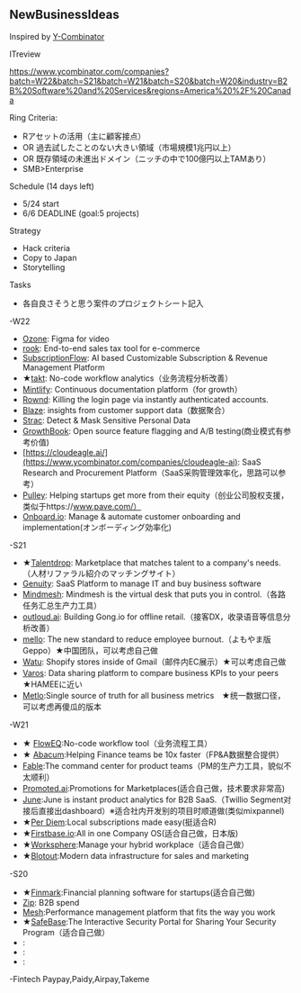 ## NewBusinessIdeas

Inspired by [Y-Combinator](https://www.ycombinator.com/companies)

ITreview

https://www.ycombinator.com/companies?batch=W22&batch=S21&batch=W21&batch=S20&batch=W20&industry=B2B%20Software%20and%20Services&regions=America%20%2F%20Canada

Ring Criteria:
  - Rアセットの活用（主に顧客接点）
  - OR 過去試したことのない大きい領域（市場規模1兆円以上）
  - OR 既存領域の未進出ドメイン（ニッチの中で100億円以上TAMあり）
  - SMB>Enterprise

Schedule (14 days left)
  - 5/24 start
  - 6/6 DEADLINE (goal:5 projects)

Strategy
  - Hack criteria
  - Copy to Japan
  - Storytelling

Tasks
  - 各自良さそうと思う案件のプロジェクトシート記入

-W22
  - [Ozone](https://www.ycombinator.com/companies/ozone): Figma for video
  - [rook](https://www.ycombinator.com/companies/rook): End-to-end sales tax tool for e-commerce
  - [SubscriptionFlow](https://www.ycombinator.com/companies/subscriptionflow): AI based Customizable Subscription & Revenue Management Platform
  - ★[takt](https://www.ycombinator.com/companies/takt): No-code workflow analytics（业务流程分析改善）
  - [Mintlify](https://www.ycombinator.com/companies/mintlify): Continuous documentation platform（for growth）
  - [Rownd](https://www.ycombinator.com/companies/rownd): Killing the login page via instantly authenticated accounts.
  - [Blaze](https://www.ycombinator.com/companies/blaze): insights from customer support data（数据聚合）
  - [Strac](https://www.ycombinator.com/companies/strac): Detect & Mask Sensitive Personal Data
  - [GrowthBook](https://www.ycombinator.com/companies/growthbook): Open source feature flagging and A/B testing(商业模式有参考价值)
  - [https://cloudeagle.ai/](https://www.ycombinator.com/companies/cloudeagle-ai): SaaS Research and Procurement Platform（SaaS采购管理效率化，思路可以参考）
  - [Pulley](https://www.ycombinator.com/companies/pulley): Helping startups get more from their equity（创业公司股权支援，类似于https://www.pave.com/）
  - [Onboard.io](https://www.ycombinator.com/companies/onboard-io): Manage & automate customer onboarding and implementation(オンボーディング効率化)

-S21
  - ★[Talentdrop](https://www.ycombinator.com/companies/talentdrop): Marketplace that matches talent to a company's needs.（人材リファラル紹介のマッチングサイト）
  - [Genuity](https://www.ycombinator.com/companies/genuity): SaaS Platform to manage IT and buy business software
  - [Mindmesh](https://www.ycombinator.com/companies/mindmesh): Mindmesh is the virtual desk that puts you in control.（各路任务汇总生产力工具）
  - [outloud.ai](https://www.ycombinator.com/companies/outloud-ai): Building Gong.io for offline retail.（接客DX，收录语音等信息分析改善）
  - [mello](https://www.ycombinator.com/companies/mello): The new standard to reduce employee burnout.（よもやま版Geppo）★中国团队，可以考虑自己做
  - [Watu](https://www.ycombinator.com/companies/watu): Shopify stores inside of Gmail（邮件内EC展示）★可以考虑自己做
  - [Varos](https://www.ycombinator.com/companies/varos): Data sharing platform to compare business KPIs to your peers　★HAMEEに近い
  - [Metlo](https://www.ycombinator.com/companies/metlo):Single source of truth for all business metrics　★统一数据口径，可以考虑再傻瓜的版本

-W21
  - ★ [FlowEQ](https://www.ycombinator.com/companies/floweq):No-code workflow tool（业务流程工具）
  - ★ [Abacum](https://www.ycombinator.com/companies/abacum):Helping Finance teams be 10x faster（FP&A数据整合提供）
  - [Fable](https://www.ycombinator.com/companies/fable):The command center for product teams（PM的生产力工具，貌似不太顺利）
  - [Promoted.ai](https://www.ycombinator.com/companies/promoted):Promotions for Marketplaces(适合自己做，技术要求非常高)
  - [June](https://www.ycombinator.com/companies/june):June is instant product analytics for B2B SaaS.（Twillio Segment对接后直接出dashboard）※适合社内开发别的项目时顺道做(类似mixpannel)
  - ★[Per Diem](https://www.ycombinator.com/companies/per-diem):Local subscriptions made easy(挺适合R)
  - ★[Firstbase.io](https://www.ycombinator.com/companies/firstbase-io):All in one Company OS(适合自己做，日本版)
  - ★[Worksphere](https://www.ycombinator.com/companies/worksphere):Manage your hybrid workplace（适合自己做）
  - ★[Blotout](https://www.ycombinator.com/companies/blotout):Modern data infrastructure for sales and marketing　

-S20
  - ★[Finmark](https://www.ycombinator.com/companies/finmark):Financial planning software for startups(适合自己做)
  - [Zip](https://www.ycombinator.com/companies/zip): B2B spend
  - [Mesh](https://www.ycombinator.com/companies/mesh):Performance management platform that fits the way you work
  - ★[SafeBase](https://www.ycombinator.com/companies/safebase):The Interactive Security Portal for Sharing Your Security Program（适合自己做）
  - []():
  - []():
  - []():
  


-Fintech
Paypay,Paidy,Airpay,Takeme







